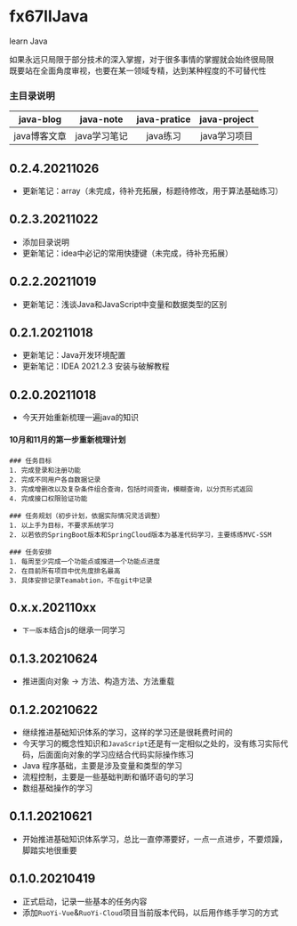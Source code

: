 # fx67llJava
learn Java

如果永远只局限于部分技术的深入掌握，对于很多事情的掌握就会始终很局限  
既要站在全面角度审视，也要在某一领域专精，达到某种程度的不可替代性  

### 主目录说明
|  java-blog   | java-note  |  java-pratice  |  java-project  |
|  :----:  |  :----:  |  :----:  |  :----:  |
| java博客文章  | java学习笔记 | java练习 | java学习项目 |、

## 0.2.4.20211026
* 更新笔记：array（未完成，待补充拓展，标题待修改，用于算法基础练习）

## 0.2.3.20211022
* 添加目录说明
* 更新笔记：idea中必记的常用快捷键（未完成，待补充拓展）

## 0.2.2.20211019
* 更新笔记：浅谈Java和JavaScript中变量和数据类型的区别

## 0.2.1.20211018
* 更新笔记：Java开发环境配置  
* 更新笔记：IDEA 2021.2.3 安装与破解教程

## 0.2.0.20211018
* 今天开始重新梳理一遍java的知识  

#### 10月和11月的第一步重新梳理计划  
```
### 任务目标
1. 完成登录和注册功能
2. 完成不同用户各自数据记录
3. 完成增删改以及复杂条件组合查询，包括时间查询，模糊查询，以分页形式返回
4. 完成接口权限验证功能

### 任务规划（初步计划，依据实际情况灵活调整）
1. 以上手为目标，不要求系统学习
2. 以若依的SpringBoot版本和SpringCloud版本为基准代码学习，主要练练MVC-SSM

### 任务安排
1. 每周至少完成一个功能点或推进一个功能点进度
2. 在目前所有项目中优先度排名最高
3. 具体安排记录Teamabtion，不在git中记录
```

## 0.x.x.202110xx
* `下一版本`结合js的继承一同学习  

## 0.1.3.20210624
* 推进面向对象 -> 方法、构造方法、方法重载

## 0.1.2.20210622
* 继续推进基础知识体系的学习，这样的学习还是很耗费时间的  
* 今天学习的概念性知识和`JavaScript`还是有一定相似之处的，没有练习实际代码，后面面向对象的学习应结合代码实际操作练习  
* Java 程序基础，主要是涉及变量和类型的学习  
* 流程控制，主要是一些基础判断和循环语句的学习  
* 数组基础操作的学习  

## 0.1.1.20210621
* 开始推进基础知识体系学习，总比一直停滞要好，一点一点进步，不要烦躁，脚踏实地很重要  

## 0.1.0.20210419
* 正式启动，记录一些基本的任务内容  
* 添加`RuoYi-Vue`&`RuoYi-Cloud`项目当前版本代码，以后用作练手学习的方式  